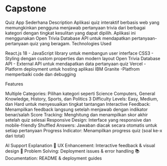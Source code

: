 # Capstone
Quiz App Sederhana
Description
Aplikasi quiz interaktif berbasis web yang memungkinkan pengguna menjawab pertanyaan trivia dari berbagai kategori dengan tingkat kesulitan yang dapat dipilih. Aplikasi ini menggunakan Open Trivia Database API untuk mendapatkan pertanyaan-pertanyaan quiz yang beragam.
Technologies Used

React.js 18 - JavaScript library untuk membangun user interface
CSS3 - Styling dengan custom properties dan modern layout
Open Trivia Database API - External API untuk mendapatkan data pertanyaan quiz
Vercel - Platform deployment untuk hosting aplikasi
IBM Granite -Platfrom memperbaiki code dan debugging

Features

Multiple Categories: Pilihan kategori seperti Science Computers, General Knowledge, History, Sports, dan Politics
3 Difficulty Levels: Easy, Medium, dan Hard untuk menyesuaikan tingkat tantangan
Interactive Feedback: Menampilkan feedback langsung setelah menjawab dengan indikator benar/salah
Score Tracking: Menghitung dan menampilkan skor akhir setelah quiz selesai
Responsive Design: Interface yang responsive dan mobile-friendly
Shuffled Answers: Jawaban diacak secara otomatis untuk setiap pertanyaan
Progress Indicator: Menampilkan progress quiz (soal ke-x dari total)

 AI Support Explanation
🎨 UX Enhancement: Interactive feedback & visual design
🔧 Problem Solving: Deployment issues & error handling
📚 Documentation: README & deployment guides

